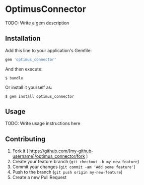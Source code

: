 # OptimusConnector

TODO: Write a gem description

## Installation

Add this line to your application's Gemfile:

```ruby
gem 'optimus_connector'
```

And then execute:

    $ bundle

Or install it yourself as:

    $ gem install optimus_connector

## Usage

TODO: Write usage instructions here

## Contributing

1. Fork it ( https://github.com/[my-github-username]/optimus_connector/fork )
2. Create your feature branch (`git checkout -b my-new-feature`)
3. Commit your changes (`git commit -am 'Add some feature'`)
4. Push to the branch (`git push origin my-new-feature`)
5. Create a new Pull Request
